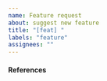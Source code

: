 ```yaml
---
name: Feature request
about: suggest new feature
title: "[feat] "
labels: "feature"
assignees: ""
---
```


<!-- feature description -->

#### References
